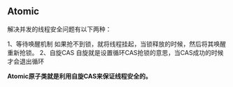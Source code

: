 ## Atomic

解决并发的线程安全问题有以下两种：

1、等待唤醒机制
	如果抢不到锁，就将线程挂起，当锁释放的时候，然后将其唤醒重新抢锁。
2、自旋CAS
	自旋就是设置循环CAS抢锁的意思，当CAS成功的时候才会退出循环

**Atomic原子类就是利用自旋CAS来保证线程安全的。**

